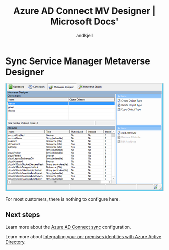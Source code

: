 ﻿---
title: Azure AD Connect MV Designer | Microsoft Docs'
description: Understand the Metaverse Designer tab in the Synchronization Service Manager for Azure AD Connect.
services: active-directory
documentationcenter: ''
author: andkjell
manager: femila
editor: ''

ms.assetid: abaa9eb2-f105-42d1-b00a-2a63129a8ffb
ms.service: active-directory
ms.workload: identity
ms.tgt_pltfrm: na
ms.devlang: na
ms.topic: article
ms.date: 07/13/2017
ms.author: billmath
ms.custom: H1Hack27Feb2017; iamfeature=AADConnect
ms.reviewer: cychua
---
# Sync Service Manager Metaverse Designer

![Sync Service Manager](./media/active-directory-aadconnectsync-service-manager-ui/mvdesigner.png)

For most customers, there is nothing to configure here.

## Next steps
Learn more about the [Azure AD Connect sync](active-directory-aadconnectsync-whatis.md) configuration.

Learn more about [Integrating your on-premises identities with Azure Active Directory](active-directory-aadconnect.md).
